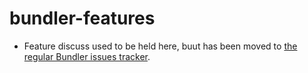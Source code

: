 # bundler-features

+ Feature discuss used to be held here, buut has been moved to [the regular Bundler issues tracker](https://github.com/bundler/bundler/issues).
